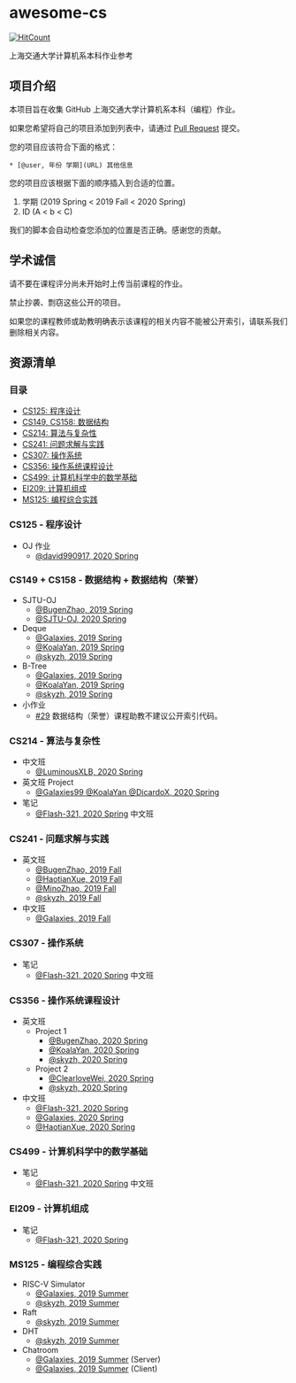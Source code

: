 # awesome-cs

[![HitCount](http://hits.dwyl.com/SJTU-CSE/awesome-cs.svg)](http://hits.dwyl.com/SJTU-CSE/awesome-cs)

上海交通大学计算机系本科作业参考


## 项目介绍

本项目旨在收集 GitHub 上海交通大学计算机系本科（编程）作业。

如果您希望将自己的项目添加到列表中，请通过 [Pull Request](https://github.com/SJTU-CSE/awesome-cs/pulls) 提交。

您的项目应该符合下面的格式：
```
* [@user, 年份 学期](URL) 其他信息
```

您的项目应该根据下面的顺序插入到合适的位置。

1. 学期 (2019 Spring < 2019 Fall < 2020 Spring)
2. ID (A < b < C)

我们的脚本会自动检查您添加的位置是否正确。感谢您的贡献。

## 学术诚信

请不要在课程评分尚未开始时上传当前课程的作业。

禁止抄袭、剽窃这些公开的项目。

如果您的课程教师或助教明确表示该课程的相关内容不能被公开索引，请联系我们删除相关内容。

## 资源清单

### 目录

* [CS125: 程序设计](#cs125)
* [CS149, CS158: 数据结构](#cs149)
* [CS214: 算法与复杂性](#cs214)
* [CS241: 问题求解与实践](#cs241)
* [CS307: 操作系统](#cs307)
* [CS356: 操作系统课程设计](#cs356)
* [CS499: 计算机科学中的数学基础](#cs499)
* [EI209: 计算机组成](#ei209)
* [MS125: 编程综合实践](#ms125)

<a name="cs125"></a>
### CS125 - 程序设计

* OJ 作业
   * [@david990917, 2020 Spring](https://github.com/david990917/My-Computer-Science-Learning/tree/master/CPP-Programming-Course)

<a name="cs149"></a>
### CS149 + CS158 - 数据结构 + 数据结构（荣誉）

* SJTU-OJ
    * [@BugenZhao, 2019 Spring](https://github.com/BugenZhao/DataStructure-OJ)
    * [@SJTU-OJ, 2020 Spring](https://github.com/SJTU-OJ/SJTU-OJ.github.io)
* Deque
    * [@Galaxies, 2019 Spring](https://github.com/Galaxies99/CS158-Project-Deque)
    * [@KoalaYan, 2019 Spring](https://github.com/KoalaYan/2019-CS158-DS_Project-deque)
    * [@skyzh, 2019 Spring](https://github.com/skyzh/data-structure-deque)
* B-Tree
    * [@Galaxies, 2019 Spring](https://github.com/Galaxies99/CS158-Project-BTree)
    * [@KoalaYan, 2019 Spring](https://github.com/KoalaYan/2019-CS158-DS_Project-BTree)
    * [@skyzh, 2019 Spring](https://github.com/skyzh/BPlusTree)
* 小作业
    * [#29](https://github.com/SJTU-CSE/awesome-cs/pull/29) 数据结构（荣誉）课程助教不建议公开索引代码。

<a name="cs214"></a>
### CS214 - 算法与复杂性

* 中文班
    * [@LuminousXLB, 2020 Spring](https://github.com/LuminousXLB/Algorithms-Notes)
* 英文班 Project
    * [@Galaxies99 @KoalaYan @DicardoX, 2020 Spring](https://github.com/Galaxies99/CS214-Project) 
* 笔记
    * [@Flash-321, 2020 Spring](https://github.com/Flash-321/Course-Note-CS-SJTU-2019-2020-2) 中文班

<a name="cs241"></a>
### CS241 - 问题求解与实践

* 英文班
    * [@BugenZhao, 2019 Fall](https://github.com/BugenZhao/MTAnalyzer)
    * [@HaotianXue, 2019 Fall](https://github.com/xavihart/CS241_QtProj)
    * [@MinoZhao, 2019 Fall](https://github.com/doctormin/Hangzhou-Metro-Data-Visualizer)
    * [@skyzh, 2019 Fall](https://github.com/skyzh/Meteor)
* 中文班
    * [@Galaxies, 2019 Fall](https://github.com/Galaxies99/CS241-CourseData)

<a name="cs307"></a>
### CS307 - 操作系统

* 笔记
    * [@Flash-321, 2020 Spring](https://github.com/Flash-321/Course-Note-CS-SJTU-2019-2020-2) 中文班

<a name="cs356"></a>
### CS356 - 操作系统课程设计

* 英文班
    * Project 1
        * [@BugenZhao, 2020 Spring](https://github.com/BugenZhao/OSProject1)
        * [@KoalaYan, 2020 Spring](https://github.com/KoalaYan/2020-CS356-Osprj1-AnroidProcessTree)
        * [@skyzh, 2020 Spring](https://github.com/iskyzh/pstree_android)
    * Project 2
        * [@ClearloveWei, 2020 Spring](https://github.com/ClearloveWei/CS356)
        * [@skyzh, 2020 Spring](https://github.com/skyzh/oom_killer)
* 中文班
    * [@Flash-321, 2020 Spring](https://github.com/Flash-321/SJTU-CS356-CS307-OSProj)
    * [@Galaxies, 2020 Spring](https://github.com/Galaxies99/CS307-Projects)
    * [@HaotianXue, 2020 Spring](https://github.com/xavihart/OS-Lab)

<a name="cs499"></a>
### CS499 - 计算机科学中的数学基础

* 笔记
    * [@Flash-321, 2020 Spring](https://github.com/Flash-321/Course-Note-CS-SJTU-2019-2020-2) 中文班

<a name="ei209"></a>
### EI209 - 计算机组成

* 笔记
  * [@Flash-321, 2020 Spring](https://github.com/Flash-321/Course-Note-CS-SJTU-2019-2020-2)

<a name="ms125"></a>
### MS125 - 编程综合实践

* RISC-V Simulator
    * [@Galaxies, 2019 Summer](https://github.com/Galaxies99/MS125-RISCV-simulator)
    * [@skyzh, 2019 Summer](https://github.com/skyzh/RISCV-Simulator)
* Raft
    * [@skyzh, 2019 Summer](https://github.com/iskyzh/raft)
* DHT
    * [@skyzh, 2019 Summer](https://github.com/skyzh/go-dht)
* Chatroom
    * [@Galaxies, 2019 Summer](https://github.com/Galaxies99/MS125-chatroom-server) (Server)
    * [@Galaxies, 2019 Summer](https://github.com/Galaxies99/MS125-chatroom-client) (Client)
